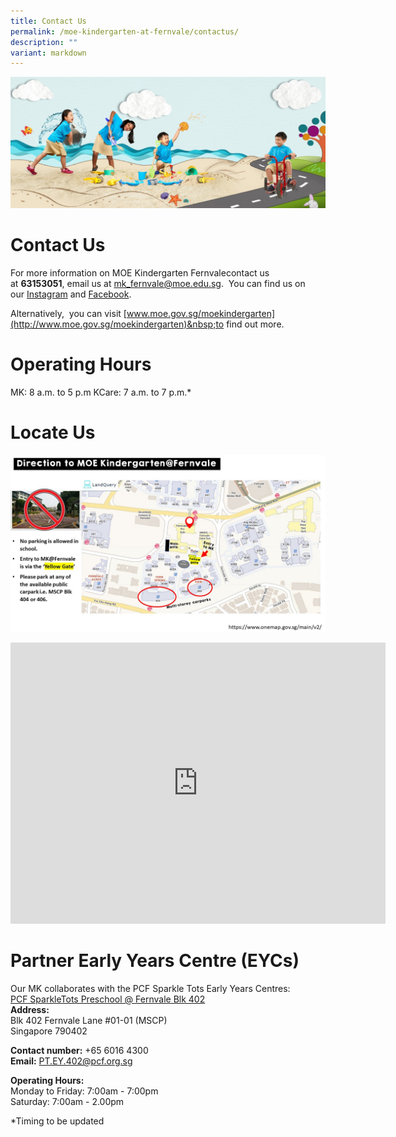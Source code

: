 ```yaml
---
title: Contact Us
permalink: /moe-kindergarten-at-fernvale/contactus/
description: ""
variant: markdown
---
```

![](/images/MOE%20Kindergarten%20@%20Fernvale/PIC%207.jpg)
# Contact Us

For more information on MOE Kindergarten Fernvalecontact us at&nbsp;**63153051**,&nbsp;email&nbsp;us at&nbsp;[mk\_fernvale@moe.edu.sg](mailto:mk_fernvale@moe.edu.sg).&nbsp;
You can find us on our&nbsp;[Instagram](https://www.instagram.com/mk_fernvale/)&nbsp;and&nbsp;[Facebook](https://www.facebook.com/mkfernvale).

Alternatively,&nbsp; you can visit&nbsp;[www.moe.gov.sg/moekindergarten](http://www.moe.gov.sg/moekindergarten)&nbsp;to find out more.


# Operating Hours  
MK: 8 a.m. to 5 p.m 
KCare: 7 a.m. to 7 p.m.*


# Locate Us
![](/images/Fernvale_Slide1.jpg)

<iframe loading="lazy" allowfullscreen="" style="border:0;" height="450" width="600" src="https://www.google.com/maps/embed?pb=!1m18!1m12!1m3!1d3988.642490745356!2d103.87226277310043!3d1.3910538114459146!2m3!1f0!2f0!3f0!3m2!1i1024!2i768!4f13.1!3m3!1m2!1s0x31da166482272811%3A0x25b7545aeed23d59!2sMOE%20Kindergarten%20%40%20Fernvale!5e0!3m2!1sen!2ssg!4v1721726063543!5m2!1sen!2ssg"></iframe>


# Partner Early Years Centre (EYCs)
Our MK collaborates with the PCF Sparkle Tots Early Years Centres:  
[PCF SparkleTots Preschool @ Fernvale Blk 402](https://www.pcf.org.sg/sparkletots/our-preschools/pcf-sparkletots-preschool-fernvale-blk-402/)  
**Address:**     
Blk 402 Fernvale Lane #01-01 (MSCP)  
Singapore 790402  

**Contact number:** +65 6016 4300      
**Email:** PT.EY.402@pcf.org.sg

**Operating Hours:**              
Monday to Friday: 7:00am - 7:00pm  
Saturday: 7:00am - 2.00pm

*Timing to be updated